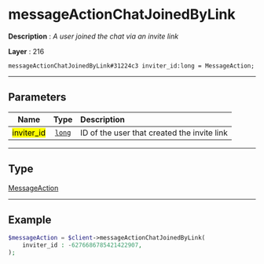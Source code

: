 # messageActionChatJoinedByLink

**Description** : *A user joined the chat via an invite link*

**Layer** : 216

```tl
messageActionChatJoinedByLink#31224c3 inviter_id:long = MessageAction;
```

---

## Parameters

| Name | Type | Description |
| :---: | :---: | :--- |
| <mark>inviter_id</mark> | [`long`](type/long) | ID of the user that created the invite link |

---

## Type

[MessageAction](type/MessageAction)

---

## Example

```php
$messageAction = $client->messageActionChatJoinedByLink(
	inviter_id : -6276686785421422907,
);
```